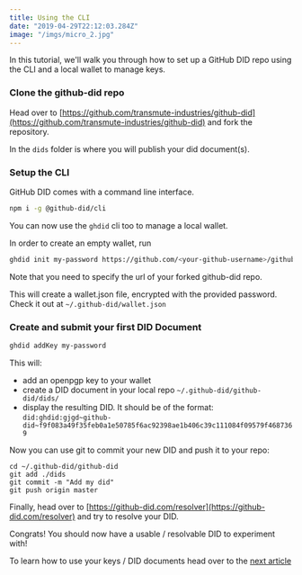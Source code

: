 ```yaml
---
title: Using the CLI
date: "2019-04-29T22:12:03.284Z"
image: "/imgs/micro_2.jpg"
---
```


In this tutorial, we'll walk you through how to set up a GitHub DID repo using the CLI and a local wallet to manage keys.


### Clone the github-did repo

Head over to [https://github.com/transmute-industries/github-did](https://github.com/transmute-industries/github-did) and fork the repository.

In the `dids` folder is where you will publish your did document(s).

### Setup the CLI

GitHub DID comes with a command line interface.

```bash
npm i -g @github-did/cli
```

You can now use the `ghdid` cli too to manage a local wallet.

In order to create an empty wallet, run

```bash
ghdid init my-password https://github.com/<your-github-username>/github-did
```
Note that you need to specify the url of your forked github-did repo.

This will create a wallet.json file, encrypted with the provided password. Check it out at `~/.github-did/wallet.json`

### Create and submit your first DID Document

```bash
ghdid addKey my-password
```

This will:
- add an openpgp key to your wallet
- create a DID document in your local repo `~/.github-did/github-did/dids/`
- display the resulting DID. It should be of the format: `did:ghdid:gjgd~github-did~f9f083a49f35feb0a1e50785f6ac92398ae1b406c39c111084f09579f4687369`

Now you can use git to commit your new DID and push it to your repo:

```
cd ~/.github-did/github-did
git add ./dids
git commit -m "Add my did"
git push origin master
```

Finally, head over to [https://github-did.com/resolver](https://github-did.com/resolver) and try to resolve your DID.

Congrats! You should now have a usable / resolvable DID to experiment with!

To learn how to use your keys / DID documents head over to the [next article](#)